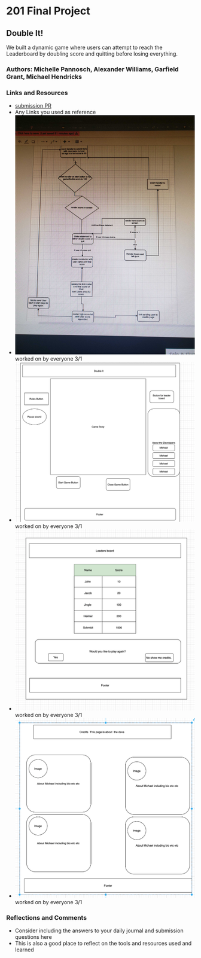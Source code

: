 # 201 Final Project

## Double It!
We built a dynamic game where users can attempt to reach the Leaderboard by doubling score and quitting before losing everything.

### Authors: Michelle Pannosch, Alexander Williams, Garfield Grant, Michael Hendricks

### Links and Resources
* [submission PR](http://xyz.com)
* Any Links you used as reference
* ![Project UML](img/uml.jpg) worked on by everyone 3/1
* ![Wireframe for main game page](img/game-screen.png) worked on by everyone 3/1
* ![Wireframe for Hight Score page](img/high-score-page.png) worked on by everyone 3/1
* ![Wireframe for About Me/Credits page](img/about-me-page.png) worked on by everyone 3/1

### Reflections and Comments
* Consider including the answers to your daily journal and submission questions here
* This is also a good place to reflect on the tools and resources used and learned